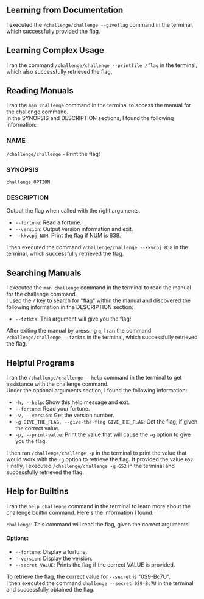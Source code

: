 ## Learning from Documentation
I executed the `/challenge/challenge --giveflag` command in the terminal, which successfully provided the flag.

## Learning Complex Usage
I ran the command `/challenge/challenge --printfile /flag` in the terminal, which also successfully retrieved the flag.

## Reading Manuals
I ran the `man challenge` command in the terminal to access the manual for the challenge command.  
In the SYNOPSIS and DESCRIPTION sections, I found the following information:

### NAME
`/challenge/challenge` - Print the flag!

### SYNOPSIS
`challenge OPTION`

### DESCRIPTION
Output the flag when called with the right arguments.

- `--fortune`: Read a fortune.
- `--version`: Output version information and exit.
- `--kkvcpj NUM`: Print the flag if NUM is 838.

I then executed the command `/challenge/challenge --kkvcpj 838` in the terminal, which successfully retrieved the flag.

## Searching Manuals
I executed the `man challenge` command in the terminal to read the manual for the challenge command.  
I used the `/` key to search for "flag" within the manual and discovered the following information in the DESCRIPTION section:

- `--fztkts`: This argument will give you the flag!

After exiting the manual by pressing `q`, I ran the command `/challenge/challenge --fztkts` in the terminal, which successfully retrieved the flag.

## Helpful Programs
I ran the `/challenge/challenge --help` command in the terminal to get assistance with the challenge command.  
Under the optional arguments section, I found the following information:

- `-h, --help`: Show this help message and exit.
- `--fortune`: Read your fortune.
- `-v, --version`: Get the version number.
- `-g GIVE_THE_FLAG, --give-the-flag GIVE_THE_FLAG`: Get the flag, if given the correct value.
- `-p, --print-value`: Print the value that will cause the `-g` option to give you the flag.

I then ran `/challenge/challenge -p` in the terminal to print the value that would work with the `-g` option to retrieve the flag. It provided the value `652`.  
Finally, I executed `/challenge/challenge -g 652` in the terminal and successfully retrieved the flag.

## Help for Builtins

I ran the `help challenge` command in the terminal to learn more about the challenge builtin command. Here's the information I found:

`challenge`: This command will read the flag, given the correct arguments!

#### Options:
- `--fortune`: Display a fortune.
- `--version`: Display the version.
- `--secret VALUE`: Prints the flag if the correct VALUE is provided.

To retrieve the flag, the correct value for `--secret` is "0S9-Bc7U".  
I then executed the command `challenge --secret 0S9-Bc7U` in the terminal and successfully obtained the flag.
